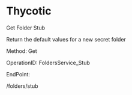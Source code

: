 #     Thycotic


Get Folder Stub

Return the default values for a new secret folder

Method: Get

OperationID: FoldersService_Stub

EndPoint:

/folders/stub
